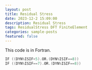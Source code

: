```yaml
---
layout: post
title: Residual Stress
date: 2023-12-2 15:09:00
description: Residual Stress
tags: ResidualStress DFT FiniteElement 
categories: sample-posts
featured: false
---
```


This code is in Fortran.


```c++
IF ((DYN%ISIF<5).OR.(DYN%ISIF==8))
IF ((DYN%ISIF==7).OR.(DYN%ISIF==8))
```

